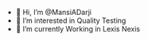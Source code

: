 - 👋 Hi, I’m @MansiADarji
- 👀 I’m interested in Quality Testing
- 🌱 I’m currently Working in Lexis Nexis

<!---
MansiADarji/MansiADarji is a ✨ special ✨ repository because its `README.md` (this file) appears on your GitHub profile.
You can click the Preview link to take a look at your changes.
--->
